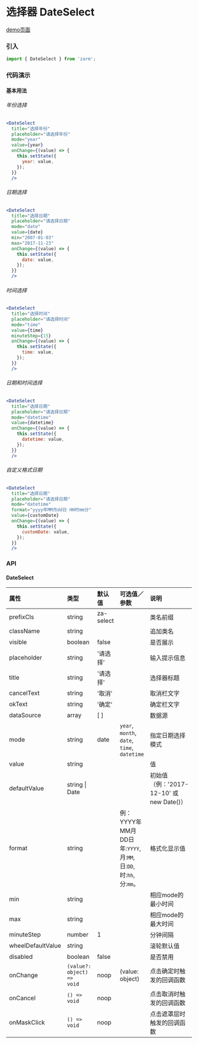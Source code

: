 # 选择器 DateSelect

[demo页面](https://zhongantecheng.github.io/zarm/#/dateSelect)

### 引入

```js
import { DateSelect } from 'zarm';
```

### 代码演示

#### 基本用法


###### 年份选择
```jsx
<DateSelect
  title="选择年份"
  placeholder="请选择年份"
  mode="year"
  value={year}
  onChange={(value) => {
    this.setState({
      year: value,
    });
  }}
  />
```


###### 日期选择
```jsx
<DateSelect
  title="选择日期"
  placeholder="请选择日期"
  mode="date"
  value={date}
  min="2007-01-03"
  max="2017-11-23"
  onChange={(value) => {
    this.setState({
      date: value,
    });
  }}
  />
```

###### 时间选择
```jsx
<DateSelect
  title="选择时间"
  placeholder="请选择时间"
  mode="time"
  value={time}
  minuteStep={15}
  onChange={(value) => {
    this.setState({
      time: value,
    });
  }}
  />
```

###### 日期和时间选择
```jsx
<DateSelect
  title="选择日期"
  placeholder="请选择日期"
  mode="datetime"
  value={datetime}
  onChange={(value) => {
    this.setState({
      datetime: value,
    });
  }}
  />
```
###### 自定义格式日期
```jsx
<DateSelect
  title="选择日期"
  placeholder="请选择日期"
  mode="datetime"
  format="yyyy年MM月dd日 HH时mm分"
  value={customDate}
  onChange={(value) => {
    this.setState({
      customDate: value,
    });
  }}
  />
```


### API

#### DateSelect

| 属性 | 类型 | 默认值 | 可选值／参数 | 说明 |
| :--- | :--- | :--- | :--- | :--- |
| prefixCls | string | za-select | | 类名前缀 |
| className | string | | | 追加类名 |
| visible | boolean | false | | 是否展示 |
| placeholder | string | '请选择' | | 输入提示信息 |
| title | string | '请选择' | | 选择器标题 |
| cancelText | string | '取消' | | 取消栏文字 |
| okText | string | '确定' | | 确定栏文字 |
| dataSource | array | [ ] | | 数据源 |
| mode | string | date | `year`, `month`, `date`, `time`, `datetime` | 指定日期选择模式 |
| value | string |  | | 值 |
| defaultValue | string &#124; Date | | | 初始值（例：'2017-12-10' 或 new Date()） |
| format | string | | 例：YYYY年MM月DD日<br /> 年:`YYYY`, 月:`MM`, 日:`DD`, 时:`hh`, 分:`mm`。| 格式化显示值 |
| min | string | | | 相应mode的最小时间 |
| max | string | | | 相应mode的最大时间 |
| minuteStep | number | 1 | | 分钟间隔 |
| wheelDefaultValue | string | | | 滚轮默认值 |
| disabled | boolean | false | | 是否禁用 |
| onChange | <code>(value?: object) => void</code> | noop | \(value: object\) | 点击确定时触发的回调函数 |
| onCancel | <code>() => void</code> | noop | | 点击取消时触发的回调函数 |
| onMaskClick | <code>() => void</code> | noop | | 点击遮罩层时触发的回调函数 |
